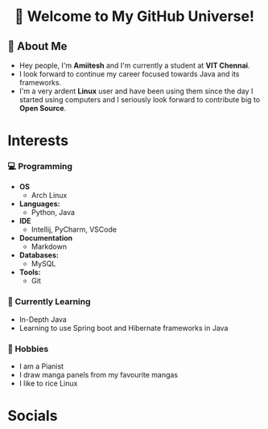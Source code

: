 <div align="center"> 
  
# 🌌 Welcome to My GitHub Universe! 
</div>

## 🚀 About Me
- Hey people, I'm **Amiitesh** and I'm currently a student at **VIT Chennai**.
- I look forward to continue my career focused towards Java and its frameworks.
- I'm a very ardent **Linux** user and have been using them since the day I started using computers and I seriously look forward to contribute big to **Open Source**.

# Interests
### 💻 Programming
- **OS**
  - Arch Linux
- **Languages:** 
  - Python, Java
- **IDE**
  - Intellij, PyCharm, VSCode
- **Documentation**
  - Markdown
- **Databases:** 
  - MySQL
- **Tools:** 
  - Git
 ### 🌱 Currently Learning
 - In-Depth Java
 - Learning to use Spring boot and Hibernate frameworks in Java
 ### 🎨 Hobbies
 - I am a Pianist
 - I draw manga panels from my favourite mangas
 - I like to rice Linux


# Socials

